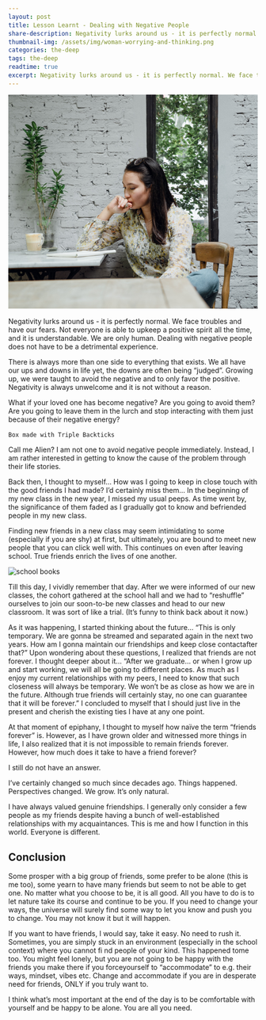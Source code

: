 ```yaml
---
layout: post
title: Lesson Learnt - Dealing with Negative People
share-description: Negativity lurks around us - it is perfectly normal. We face troubles and have our fears. Not everyone is able to upkeep a positive spirit all the time, and it is understandable. We are only human. Dealing with negative people does not have to be a detrimental experience.
thumbnail-img: /assets/img/woman-worrying-and-thinking.png
categories: the-deep
tags: the-deep
readtime: true
excerpt: Negativity lurks around us - it is perfectly normal. We face troubles and have our fears. Not everyone is able to upkeep a positive spirit all the time, and it is understandable. We are only human. Dealing with negative people does not have to be a detrimental experience.
---
```


![woman worrying](/assets/img/woman-worrying-and-thinking.png)

Negativity lurks around us - it is perfectly normal. We face troubles and have our fears. Not everyone is able to upkeep a positive spirit all the time, and it is understandable. We are only human. Dealing with negative people does not have to be a detrimental experience.

There is always more than one side to everything that exists. We all have our ups and downs in life yet, the downs are often being “judged”. Growing up, we were taught to avoid the negative and to only favor the positive. Negativity is always unwelcome and it is not without a reason.

What if your loved one has become negative? Are you going to avoid them? Are you going to leave them in the lurch and stop interacting with them just because of their negative energy?

```
Box made with Triple Backticks
```

Call me Alien? I am not one to avoid negative people immediately. Instead, I am rather interested in getting to know the cause of the problem through their life stories.

Back then, I thought to myself… How was I going to keep in close touch with the good friends I had made? I’d certainly miss them… In the beginning of my new class in the new year, I missed my usual peeps. As time went by, the significance of them faded as I gradually got to know and befriended people in my new class.

Finding new friends in a new class may seem intimidating to some (especially if you are shy) at first, but ultimately, you are bound to meet new people that you can click well with. This continues on even after leaving school. True friends enrich the lives of one another.

![school books](https://images.pexels.com/photos/1370296/pexels-photo-1370296.jpeg?auto=compress&cs=tinysrgb&w=1260&h=750&dpr=2)

Till this day, I vividly remember that day. After we were informed of our new classes, the cohort gathered at the school hall and we had to “reshuffle” ourselves to join our soon-to-be new classes and head to our new classroom. It was sort of like a trial. (It’s funny to think back about it now.)

As it was happening, I started thinking about the future… “This is only temporary. We are gonna be streamed and separated again in the next two years. How am I gonna maintain our friendships and keep close contactafter that?” Upon wondering about these questions, I realized that friends are not forever. I thought deeper about it… “After we graduate… or when I grow up and start working, we will all be going to different places. As much as I enjoy my current relationships with my peers, I need to know that such closeness will always be temporary. We won’t be as close as how we are in the future. Although true friends will certainly stay, no one can guarantee that it will be forever.” I concluded to myself that I should just live in the present and cherish the existing ties I have at any one point.

At that moment of epiphany, I thought to myself how naïve the term “friends forever” is. However, as I have grown older and witnessed more things in life, I also realized that it is not impossible to remain friends forever. However, how much does it take to have a friend forever?

I still do not have an answer.

I’ve certainly changed so much since decades ago. Things happened. Perspectives changed. We grow. It’s only natural.

I have always valued genuine friendships. I generally only consider a few people as my friends despite having a bunch of well-established relationships with my acquaintances. This is me and how I function in this world. Everyone is different.

## Conclusion

Some prosper with a big group of friends, some prefer to be alone (this is me too), some yearn to have many friends but seem to not be able to get one. No matter what you choose to be, it is all good. All you have to do is to let nature take its course and continue to be you. If you need to change your ways, the universe will surely find some way to let you know and push you to change. You may not know it but it will happen.

If you want to have friends, I would say, take it easy. No need to rush it. Sometimes, you are simply stuck in an environment (especially in the school context) where you cannot fi nd people of your kind. This happened tome too. You might feel lonely, but you are not going to be happy with the friends you make there if you forceyourself to “accommodate” to e.g. their ways, mindset, vibes etc. Change and accommodate if you are in desperate need for friends, ONLY if you truly want to.

I think what’s most important at the end of the day is to be comfortable with yourself and be happy to be alone. You are all you need.
